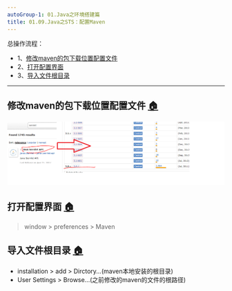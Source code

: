 ```yaml
---
autoGroup-1: 01.Java之环境搭建篇
title: 01.09.Java之STS：配置Maven
---
```


总操作流程：
- 1、[修改maven的包下载位置配置文件](#java-01)
- 2、[打开配置界面](#java-02)
- 3、[导入文件根目录](#java-03)

----------
## 修改maven的包下载位置配置文件 <a name="java-01" href="#" >:house:</a>

![](./image/01.09-1.png)

## 打开配置界面 <a name="java-02" href="#" >:house:</a>

> window > preferences > Maven

## 导入文件根目录 <a name="java-03" href="#" >:house:</a>

- installation > add > Dirctory...(maven本地安装的根目录)
- User Settings > Browse...(之前修改的maven的文件的根路径)
